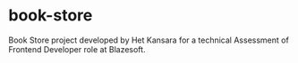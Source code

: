 # book-store
Book Store project developed by Het Kansara for a technical Assessment of Frontend Developer role at Blazesoft.
